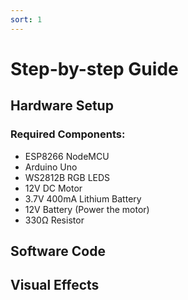 ```yaml
---
sort: 1
---
```


# Step-by-step Guide


## Hardware Setup
### Required Components:
* ESP8266 NodeMCU
* Arduino Uno
* WS2812B RGB LEDS
* 12V DC Motor
* 3.7V 400mA Lithium Battery
* 12V Battery (Power the motor)
* 330<span>&#8486;</span> Resistor


## Software Code

## Visual Effects






